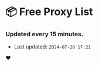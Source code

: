 # :package: Free Proxy List
### Updated every 15 minutes.

- Last updated: `2024-07-28 17:21`

:heart:
